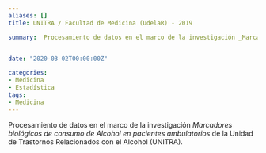 ```yaml
---
aliases: []
title: UNITRA / Facultad de Medicina (UdelaR) - 2019

summary:  Procesamiento de datos en el marco de la investigación _Marcadores biológicos de consumo de Alcohol en pacientes ambulatorios_ de la Unidad de Trastornos Relacionados con el Alcohol (UNITRA).


date: "2020-03-02T00:00:00Z"

categories:
- Medicina
- Estadística
tags:
- Medicina
---
```


Procesamiento de datos en el marco de la investigación _Marcadores biológicos de consumo de Alcohol en pacientes ambulatorios_ de la Unidad de Trastornos Relacionados con el Alcohol (UNITRA).